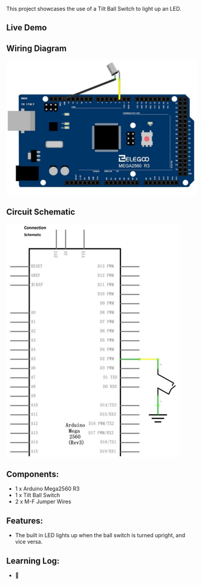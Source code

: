 This project showcases the use of a Tilt Ball Switch to light up an LED.

## Live Demo
[comment]: # (insert video in the next line)


## Wiring Diagram
![Image of Circuit](https://github.com/MFarabi619/Arduino/blob/main/Tilt%20Ball%20Switch/Tilt%20Ball%20Switch%20Wiring%20Diagram.png?raw=true)

## Circuit Schematic
![image](https://github.com/MFarabi619/Arduino/blob/main/Tilt%20Ball%20Switch/Tilt%20Ball%20Switch%20Schematic.png?raw=true)

## Components:
- 1 x Arduino Mega2560 R3
- 1 x Tilt Ball Switch
- 2 x M-F Jumper Wires

## Features:
- The built in LED lights up when the ball switch is turned upright, and vice versa.

## Learning Log:
- 🤷

